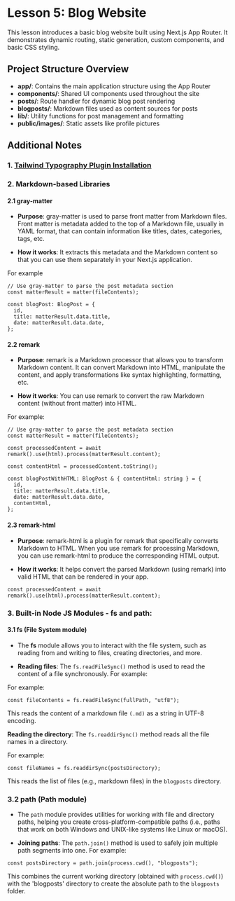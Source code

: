 # Lesson 5: Blog Website

This lesson introduces a basic blog website built using Next.js App Router. It demonstrates dynamic routing, static generation, custom components, and basic CSS styling.

## Project Structure Overview

- **app/**: Contains the main application structure using the App Router
- **components/**: Shared UI components used throughout the site
- **posts/**: Route handler for dynamic blog post rendering
- **blogposts/**: Markdown files used as content sources for posts
- **lib/**: Utility functions for post management and formatting
- **public/images/**: Static assets like profile pictures

## Additional Notes

### 1. [Tailwind Typography Plugin Installation](https://github.com/tailwindlabs/tailwindcss-typography)

### 2. Markdown-based Libraries

#### 2.1 gray-matter

- **Purpose**: gray-matter is used to parse front matter from Markdown files. Front matter is metadata added to the top of a Markdown file, usually in YAML format, that can contain information like titles, dates, categories, tags, etc.

- **How it works**: It extracts this metadata and the Markdown content so that you can use them separately in your Next.js application.

For example

```tsx
// Use gray-matter to parse the post metadata section
const matterResult = matter(fileContents);

const blogPost: BlogPost = {
  id,
  title: matterResult.data.title,
  date: matterResult.data.date,
};
```

#### 2.2 remark

- **Purpose**: remark is a Markdown processor that allows you to transform Markdown content. It can convert Markdown into HTML, manipulate the content, and apply transformations like syntax highlighting, formatting, etc.

- **How it works**: You can use remark to convert the raw Markdown content (without front matter) into HTML.

For example:

```tsx
// Use gray-matter to parse the post metadata section
const matterResult = matter(fileContents);

const processedContent = await remark().use(html).process(matterResult.content);

const contentHtml = processedContent.toString();

const blogPostWithHTML: BlogPost & { contentHtml: string } = {
  id,
  title: matterResult.data.title,
  date: matterResult.data.date,
  contentHtml,
};
```

#### 2.3 remark-html

- **Purpose**: remark-html is a plugin for remark that specifically converts Markdown to HTML. When you use remark for processing Markdown, you can use remark-html to produce the corresponding HTML output.

- **How it works**: It helps convert the parsed Markdown (using remark) into valid HTML that can be rendered in your app.

```tsx
const processedContent = await remark().use(html).process(matterResult.content);
```

### 3. Built-in Node JS Modules - fs and path:

#### 3.1 fs (File System module)

- The **fs** module allows you to interact with the file system, such as reading from and writing to files, creating directories, and more.

- **Reading files**: The `fs.readFileSync()` method is used to read the content of a file synchronously. For example:

For example:

```tsx
const fileContents = fs.readFileSync(fullPath, "utf8");
```

This reads the content of a markdown file `(.md)` as a string in UTF-8 encoding.

**Reading the directory**: The `fs.readdirSync()` method reads all the file names in a directory.

For example:

```tsx
const fileNames = fs.readdirSync(postsDirectory);
```

This reads the list of files (e.g., markdown files) in the `blogposts` directory.

### 3.2 path (Path module)

- The `path` module provides utilities for working with file and directory paths, helping you create cross-platform-compatible paths (i.e., paths that work on both Windows and UNIX-like systems like Linux or macOS).

- **Joining paths**: The `path.join()` method is used to safely join multiple path segments into one. For example:

```tsx
const postsDirectory = path.join(process.cwd(), "blogposts");
```

This combines the current working directory (obtained with `process.cwd()`) with the 'blogposts' directory to create the absolute path to the `blogposts` folder.
